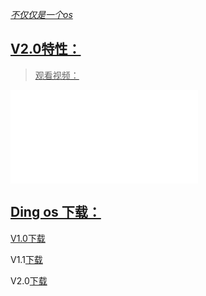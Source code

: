 <a href="/index.html">

*不仅仅是一个os*

## V2.0特性：
>观看视频：

<iframe src="//player.bilibili.com/player.html?aid=498211573&bvid=BV19K411W7yr&cid=192084659&page=1" scrolling="no" border="0" frameborder="no" framespacing="0" allowfullscreen="true"> </iframe>


## Ding os 下载：

V1.0[下载](/go/download/v1.0)

V1.1[下载](/go/download/v1.1)

V2.0[下载](/go/download/v2.0)
